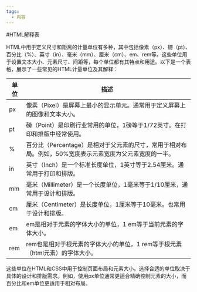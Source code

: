 ```yaml
---
tags:
  - 内容
---
```

#HTML解释表 

HTML中用于定义尺寸和距离的计量单位有多种，其中包括像素（px）、磅（pt）、百分比（%）、英寸（in）、毫米（mm）、厘米（cm）、em、rem等。这些单位用于设置文本大小、元素尺寸、间距等，每个单位都有其特点和用途。以下是一个表格，展示了一些常见的HTML计量单位及其解释：

| 单位   | 描述                                                                                         |
|--------|--------------------------------------------------------------------------------------------|
| px     | 像素（Pixel）是屏幕上最小的显示单元。通常用于定义屏幕上的图像和文本大小。              |
| pt     | 磅（Point）是印刷行业常用的单位，1磅等于1/72英寸。在打印和排版中经常使用。             |
| %      | 百分比（Percentage）是相对于父元素的尺寸，常用于相对布局。例如，50%宽度表示元素宽度为父元素宽度的一半。 |
| in     | 英寸（Inch）是一个标准长度单位，1英寸等于2.54厘米。通常用于打印和排版。                  |
| mm     | 毫米（Millimeter）是一个长度单位，1毫米等于1/10厘米，通常用于设计和排版。                |
| cm     | 厘米（Centimeter）是长度单位，1厘米等于10毫米。也常用于设计和排版。                   |
| em     | em是相对于元素的字体大小的单位，1 em等于当前元素的字体大小。                           |
| rem    | rem也是相对于根元素的字体大小的单位，1 rem等于根元素（html元素）的字体大小。             |

这些单位在HTML和CSS中用于控制页面布局和元素大小。选择合适的单位取决于具体的设计和排版需求。例如，使用px单位通常更适合精确控制元素的大小，而百分比和em单位更适用于相对布局。
